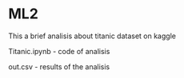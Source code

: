 # ML2

This a brief analisis about titanic dataset on kaggle

Titanic.ipynb   - code of analisis

out.csv         - results of the analisis
